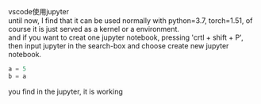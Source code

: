 vscode使用jupyter  
  until now, I find that it can be used normally with python=3.7,  torch=1.51, of course it is just served as a kernel or a environment.    
  and if you want to creat one jupyter notebook, pressing 'crtl + shift + P', then input jupyter in the search-box and choose create new jupyter notebook.  
  
  ```python
  a = 5  
  b = a
  ```  
  
 you find in the jupyter, it is working
